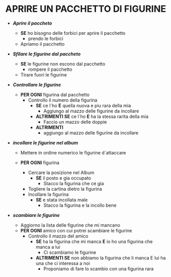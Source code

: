 # APRIRE UN PACCHETTO DI FIGURINE

- ***Aprire il paccheto***
    - **SE** ho bisogno delle forbici per aprire il pacchetto
        - prendo le forbici
    - Apriamo il pacchetto

- ***Sfilare le figurine dal paccheto***
    - **SE** le figurine non escono dal pacchetto
        - rompere il pacchetto
    - Tirare fuori le figurine


- ***Controllare le figurine***
    - **PER OGNI** figurina dal pacchetto
        - Controllo il numero della figurina
            - **SE** ce l`ho **E** quella nuova e piu rara della mia
                - Aggiungo al mazzo delle figurine da incollare
            - **ALTRIMENTI SE** ce l`ho **E** ha la stessa rarita della mia
                - Faccio un mazzo delle doppie
            - **ALTRIMENTI**  
                - aggiungo al mazzo delle figurine da incollare

- ***incollare le figurine nel album***
    - Mettere in ordine numerico le figurine d`attaccare

    - **PER OGNI** figurina 
        - Cercare la posizione nel Album
            - **SE** il posto e gia occupato 
                - Stacco la figurina che ce gia
        - Togliere la cartina dietro la figurina
        - Incollare la figurina
            - **SE** e stata incollata male
                - Stacco la figurina e la incollo bene


- ***scambiare le figurine***
    - Aggiorno la lista delle figurine che mi mancano
    - **PER OGNI** amico con cui potrei scambiare le figurine
        - Controllo il mazzo del amico
            - **SE** ha la figurina che mi manca **E** io ho una figurina che manca a lui
                - Ci scambiamo le figurine
            - **ALTRIMENTI SE** non abbiamo la figurina che li manca E lui ha una che ci interessa a noi
                - Proponiamo di fare lo scambio con una figurina rara
